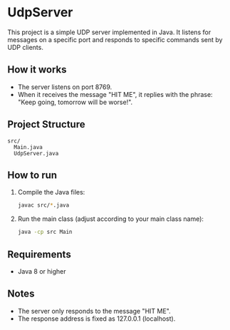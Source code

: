 # UdpServer

This project is a simple UDP server implemented in Java. It listens for messages on a specific port and responds to specific commands sent by UDP clients.

## How it works
- The server listens on port 8769.
- When it receives the message "HIT ME", it replies with the phrase: "Keep going, tomorrow will be worse!".

## Project Structure
```
src/
  Main.java
  UdpServer.java
```

## How to run
1. Compile the Java files:
   ```sh
   javac src/*.java
   ```
2. Run the main class (adjust according to your main class name):
   ```sh
   java -cp src Main
   ```

## Requirements
- Java 8 or higher

## Notes
- The server only responds to the message "HIT ME".
- The response address is fixed as 127.0.0.1 (localhost).

